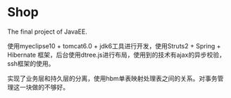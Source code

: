 # Shop
The final project of JavaEE.  

使用myeclipse10 + tomcat6.0 + jdk6工具进行开发，使用Struts2 + Spring +　Hibernate 框架，后台使用dtree.js进行布局，使用到的技术有ajax的异步校验，ssh框架的使用。  

实现了业务层和持久层的分离，使用hbm单表映射处理表之间的关系。对事务管理这一块做的不够好。
